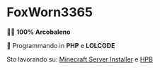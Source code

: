 # FoxWorn3365

🏳️‍🌈 **100% Arcobaleno**

🔭 Programmando in **PHP** e **LOLCODE**

Sto lavorando su: [Minecraft Server Installer](https://github.com/FoxWorn3365/Minecraft-Server-Installer/) e [HPB](https://dev.hpbdev.cf/)
<!--
**FoxWorn3365/FoxWorn3365** is a ✨ _special_ ✨ repository because its `README.md` (this file) appears on your GitHub profile.

Here are some ideas to get you started:

- 🔭 I’m currently working on ...
- 🌱 I’m currently learning ...
- 👯 I’m looking to collaborate on ...
- 🤔 I’m looking for help with ...
- 💬 Ask me about ...
- 📫 How to reach me: ...
- 😄 Pronouns: ...
- ⚡ Fun fact: ...
-->
